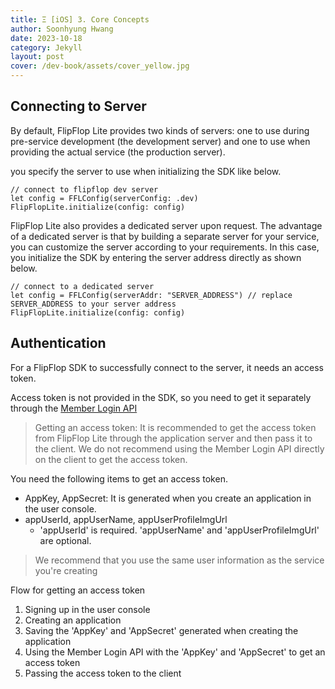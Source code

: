 ```yaml
---
title: Ξ [iOS] 3. Core Concepts
author: Soonhyung Hwang
date: 2023-10-18
category: Jekyll
layout: post
cover: /dev-book/assets/cover_yellow.jpg
---
```


## Connecting to Server

By default, FlipFlop Lite provides two kinds of servers: one to use during pre-service development (the development server) and one to use when providing the actual service (the production server).

you specify the server to use when initializing the SDK like below.

```
// connect to flipflop dev server
let config = FFLConfig(serverConfig: .dev)
FlipFlopLite.initialize(config: config)
```

FlipFlop Lite also provides a dedicated server upon request. The advantage of a dedicated server is that by building a separate server for your service, you can customize the server according to your requirements. In this case, you initialize the SDK by entering the server address directly as shown below.

```
// connect to a dedicated server
let config = FFLConfig(serverAddr: "SERVER_ADDRESS") // replace SERVER_ADDRESS to your server address
FlipFlopLite.initialize(config: config)
```

## Authentication

For a FlipFlop SDK to successfully connect to the server, it needs an access token.

Access token is not provided in the SDK, so you need to get it separately through the [Member Login API](https://jocoos-public.github.io/dev-book/jekyll/2023-10-16-App-Member-API.html#member-login)

> Getting an access token: It is recommended to get the access token from FlipFlop Lite through the application server and then pass it to the client. We do not recommend using the Member Login API directly on the client to get the access token.

You need the following items to get an access token.

* AppKey, AppSecret: It is generated when you create an application in the user console.
* appUserId, appUserName, appUserProfileImgUrl
  * 'appUserId' is required. 'appUserName' and 'appUserProfileImgUrl' are optional.

> We recommend that you use the same user information as the service you're creating

Flow for getting an access token

1. Signing up in the user console
2. Creating an application
3. Saving the 'AppKey' and 'AppSecret' generated when creating the application
4. Using the Member Login API with the 'AppKey' and 'AppSecret' to get an access token
5. Passing the access token to the client


